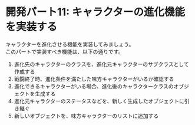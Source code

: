 # 開発パート11: キャラクターの進化機能を実装する

キャラクターを進化させる機能を実装してみましょう。  
このパートで実装すべき機能は、以下の通りです。

1. 進化先のキャラクターのクラスを、進化元キャラクターのサブクラスとして作成する
2. 戦闘終了時、進化条件を満たした味方キャラクターがいるか確認する
3. 進化できるキャラクターがいる場合、進化後のキャラクタークラスのオブジェクトを生成する
4. 進化元キャラクターのステータスなどを、新しく生成したオブジェクトに引き継ぐ
5. 新しいオブジェクトを、味方キャラクターのリストに追加する
